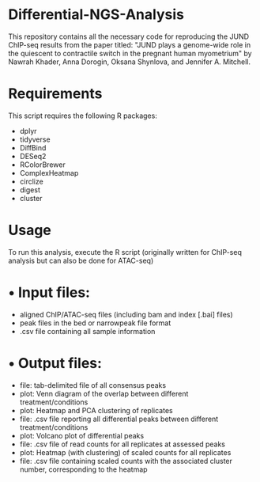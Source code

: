 # Differential-NGS-Analysis

This repository contains all the necessary code for reproducing the JUND ChIP-seq results from the paper titled: "JUND plays a genome-wide role in the quiescent to contractile switch in the pregnant human myometrium" by Nawrah Khader, Anna Dorogin, Oksana Shynlova, and Jennifer A. Mitchell. 

# Requirements

This script requires the following R packages:

- dplyr
- tidyverse
- DiffBind
- DESeq2
- RColorBrewer
- ComplexHeatmap
- circlize
- digest
- cluster

# Usage

To run this analysis, execute the R script (originally written for ChIP-seq analysis but can also be done for ATAC-seq)

# • Input files:
- aligned ChIP/ATAC-seq files (including bam and index [.bai] files)
- peak files in the bed or narrowpeak file format
- .csv file containing all sample information

# • Output files:
- file: tab-delimited file of all consensus peaks
- plot: Venn diagram of the overlap between different treatment/conditions
- plot: Heatmap and PCA clustering of replicates
- file: .csv file reporting all differential peaks between different treatment/conditions
- plot: Volcano plot of differential peaks
- file: .csv file of read counts for all replicates at assessed peaks
- plot: Heatmap (with clustering) of scaled counts for all replicates
- file: .csv file containing scaled counts with the associated cluster number, corresponding to the heatmap
